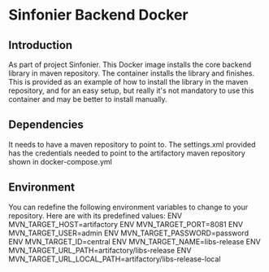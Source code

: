 # Sinfonier Backend Docker 

## Introduction

As part of project Sinfonier. This Docker image installs the core backend library in maven repository. The container installs the library and finishes. This is provided as an example of how to install the library in the maven repository, and for an easy setup, but really it's not mandatory to use this container and may be better to install manually.

## Dependencies

It needs to have a maven repository to point to. The settings.xml provided has the credentials needed to point to the artifactory maven repository shown in docker-compose.yml

## Environment

You can redefine the following environment variables to change to your repository. Here are with its predefined values:
	ENV MVN_TARGET_HOST=artifactory
	ENV MVN_TARGET_PORT=8081
	ENV MVN_TARGET_USER=admin
	ENV MVN_TARGET_PASSWORD=password
	ENV MVN_TARGET_ID=central
	ENV MVN_TARGET_NAME=libs-release
	ENV MVN_TARGET_URL_PATH=artifactory/libs-release
	ENV MVN_TARGET_URL_LOCAL_PATH=artifactory/libs-release-local